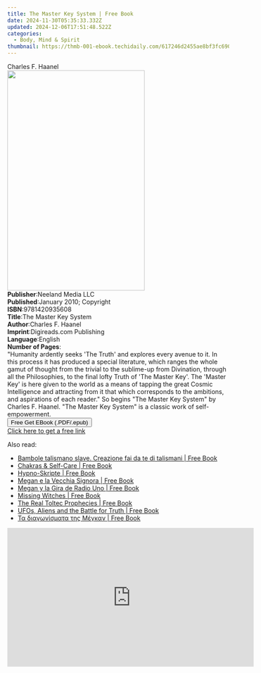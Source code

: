 ```yaml
---
title: The Master Key System | Free Book
date: 2024-11-30T05:35:33.332Z
updated: 2024-12-06T17:51:48.522Z
categories:
  - Body, Mind & Spirit
thumbnail: https://thmb-001-ebook.techidaily.com/617246d2455ae8bf3fc690ccae9d1128c15c0cfaebee63ee80e82535362e8cef.jpg
---
```

<main id="book-container">
  <div class="flex flex-col">
    <div class="book-brief flex-1 py-6 px-4 sm:p-6 md:py-10 md:px-8">
      <!-- brief-->
      <div class="book-brief-main">Charles F. Haanel</div>
    </div>
    <div
      class="book-meta-info flex-1 grid gap-4 col-start-1 col-end-3 row-start-1 sm:mb-6 sm:grid-cols-4 lg:gap-6 lg:col-start-2 lg:row-end-6 lg:row-span-6 lg:mb-0"
    >
      <div
        class="book-meta-info-left place-content-center mt-4 p-4 text-sm leading-6 col-start-2 col-span-2 dark:text-slate-400"
      >
        <img
          class="w-full h-500 object-cover rounded-lg sm:h-255 sm:col-span-2 lg:col-span-full"
          src="https://img-001-ebook.techidaily.com/a9189350d24d953dfcd3439d19630644da8352b928740a5df6041c35ac2399cb.jpg"
          alt=""
          width="312"
          height="500"
        />
      </div>
      <div
        class="book-meta-info-right mt-2 col-start-1 row-start-2 col-span-3 self-center"
      >
        <!-- meta data  -->
        <div class="flex flex-col px-4 md:px-8">
          <div class="flex-1">
            <strong>Publisher</strong>:<span class="px-2"
              >Neeland Media LLC</span
            >
          </div>
          <div class="flex-1">
            <strong>Published</strong>:<span class="px-2"
              >January 2010; Copyright</span
            >
          </div>
          <div class="flex-1">
            <strong>ISBN</strong>:<span class="px-2">9781420935608</span>
          </div>
          <div class="flex-1">
            <strong>Title</strong>:<span class="px-2"
              >The Master Key System</span
            >
          </div>
          <div class="flex-1">
            <strong>Author</strong>:<span class="px-2">Charles F. Haanel</span>
          </div>
          <div class="flex-1">
            <strong>Imprint</strong>:<span class="px-2"
              >Digireads.com Publishing</span
            >
          </div>
          <div class="flex-1">
            <strong>Language</strong>:<span class="px-2">English</span>
          </div>
          <div class="flex-1">
            <strong>Number of Pages</strong>:<span class="px-2"></span>
          </div>
        </div>
      </div>
    </div>
    <div class="book-description flex-1 py-6 px-4 sm:p-6 md:py-10 md:px-8">
      <div class="book-description-main">
        <div accordion-content="" id="description">
          "Humanity ardently seeks 'The Truth' and explores every avenue to it.
          In this process it has produced a special literature, which ranges the
          whole gamut of thought from the trivial to the sublime-up from
          Divination, through all the Philosophies, to the final lofty Truth of
          'The Master Key'. The 'Master Key' is here given to the world as a
          means of tapping the great Cosmic Intelligence and attracting from it
          that which corresponds to the ambitions, and aspirations of each
          reader." So begins "The Master Key System" by Charles F. Haanel. "The
          Master Key System" is a classic work of self-empowerment.
        </div>
      </div>
    </div>
    <div class="book-excerpts flex-1 py-6 px-4 sm:p-6 md:py-10 md:px-8"></div>
    <div
      class="book-about-author flex-1 py-6 px-4 sm:p-6 md:py-10 md:px-8"
    ></div>
    <div class="book-free-get flex-1 py-6 px-4 sm:p-6 md:py-10 md:px-8">
      <button
        id="btn-free-get"
        class="bg-blue-500 hover:bg-blue-700 text-white font-bold py-2 px-4 rounded"
      >
        Free Get EBook (.PDF/.epub)
      </button>
      <div id="countdown-display" class="px-2 text-lg mt-2"></div>
      <a
        id="free-link"
        class="hidden bg-blue-500 hover:bg-blue-700 text-white font-bold py-2 px-4 rounded"
        href="https://www.ebooks.com/en-us/book/96455122/the-master-key-system/charles-f-haanel/"
        target="_blank"
        >Click here to get a free link</a
      >
    </div>
    <script>
      let countdownTime = 0;
      let countdownInterval = null;
      document
        .getElementById('btn-free-get')
        .addEventListener('click', startCountdown);
      function startCountdown() {
        countdownTime = new Date().getTime() + 60000 * 3;
        countdownInterval = setInterval(updateCountdown, 1000);
        document.getElementById('btn-free-get').disabled = true;
        document
          .getElementById('btn-free-get')
          .classList.add('bg-gray-500', 'cursor-not-allowed');
      }
      function updateCountdown() {
        let currentTime = new Date().getTime();
        let timeLeft = countdownTime - currentTime;
        let secondsLeft = Math.floor(timeLeft / 1000);
        document.getElementById('countdown-display').innerHTML =
          `Remaining time: ${secondsLeft} seconds.`;
        if (secondsLeft <= 0) {
          clearInterval(countdownInterval);
          document.getElementById('btn-free-get').classList.add('hidden');
          document.getElementById('free-link').classList.remove('hidden');
          document.getElementById('countdown-display').innerHTML = '';
        }
      }
    </script>
  </div>
</main>

<ins class="adsbygoogle"
      style="display:block"
      data-ad-client="ca-pub-7571918770474297"
      data-ad-slot="8358498916"
      data-ad-format="auto"
      data-full-width-responsive="true"></ins>
    

<span class="atpl-alsoreadstyle">Also read:</span>
<div><ul>
<li><a href="https://novels-ebooks.techidaily.com/210063785-9781071549889-bambole-talismano-slave-creazione-fai-da-te-di-talismani/"><u>Bambole talismano slave. Creazione fai da te di talismani | Free Book</u></a></li>
<li><a href="https://novels-ebooks.techidaily.com/210063596-9780593196748-chakras-self-care/"><u>Chakras & Self-Care | Free Book</u></a></li>
<li><a href="https://novels-ebooks.techidaily.com/210063644-9781071551950-hypno-skripte/"><u>Hypno-Skripte | Free Book</u></a></li>
<li><a href="https://novels-ebooks.techidaily.com/210063784-9781071550243-megan-e-la-vecchia-signora/"><u>Megan e la Vecchia Signora | Free Book</u></a></li>
<li><a href="https://novels-ebooks.techidaily.com/210063738-9781071550908-megan-y-la-gira-de-radio-uno/"><u>Megan y la Gira de Radio Uno | Free Book</u></a></li>
<li><a href="https://novels-ebooks.techidaily.com/210063477-9781623175733-missing-witches/"><u>Missing Witches | Free Book</u></a></li>
<li><a href="https://novels-ebooks.techidaily.com/210063466-9781788175708-the-real-toltec-prophecies/"><u>The Real Toltec Prophecies | Free Book</u></a></li>
<li><a href="https://novels-ebooks.techidaily.com/210063177-9780857304322-ufos-aliens-and-the-battle-for-truth/"><u>UFOs, Aliens and the Battle for Truth | Free Book</u></a></li>
<li><a href="https://novels-ebooks.techidaily.com/210063742-9781071551875-ta-diagwnismata-ths-megkan/"><u>Τα διαγωνίσματα της Μέγκαν | Free Book</u></a></li>
</ul></div>

<!-- affiliate ads begin -->
<iframe width="560" height="315" src="https://www.youtube.com/embed/9Q8Feep0Rc0?si=YkPhRxXGvrRRMJtb" title="YouTube video player" frameborder="0" allow="accelerometer; autoplay; clipboard-write; encrypted-media; gyroscope; picture-in-picture; web-share" referrerpolicy="strict-origin-when-cross-origin" allowfullscreen></iframe>
<!-- affiliate ads end -->

